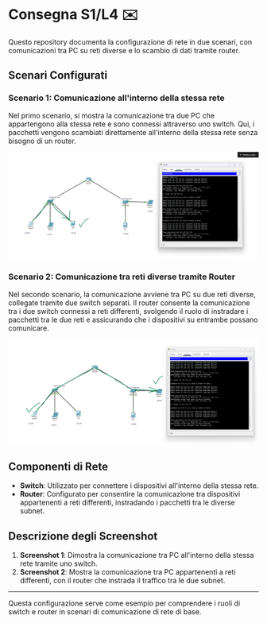 # Consegna S1/L4 ✉️

Questo repository documenta la configurazione di rete in due scenari, con comunicazioni tra PC su reti diverse e lo scambio di dati tramite router.

## Scenari Configurati

### Scenario 1: Comunicazione all'interno della stessa rete
Nel primo scenario, si mostra la comunicazione tra due PC che appartengono alla stessa rete e sono connessi attraverso uno switch. Qui, i pacchetti vengono scambiati direttamente all'interno della stessa rete senza bisogno di un router.

![Alt text](./Esercizio%201.png "Ping interno")

### Scenario 2: Comunicazione tra reti diverse tramite Router
Nel secondo scenario, la comunicazione avviene tra PC su due reti diverse, collegate tramite due switch separati. Il router consente la comunicazione tra i due switch connessi a reti differenti, svolgendo il ruolo di instradare i pacchetti tra le due reti e assicurando che i dispositivi su entrambe possano comunicare.

![Alt text](./Esercizio%202.png "Ping esterno")

## Componenti di Rete

- **Switch**: Utilizzato per connettere i dispositivi all'interno della stessa rete.
- **Router**: Configurato per consentire la comunicazione tra dispositivi appartenenti a reti differenti, instradando i pacchetti tra le diverse subnet.

## Descrizione degli Screenshot

1. **Screenshot 1**: Dimostra la comunicazione tra PC all'interno della stessa rete tramite uno switch.
2. **Screenshot 2**: Mostra la comunicazione tra PC appartenenti a reti differenti, con il router che instrada il traffico tra le due subnet.

---

Questa configurazione serve come esempio per comprendere i ruoli di switch e router in scenari di comunicazione di rete di base.









